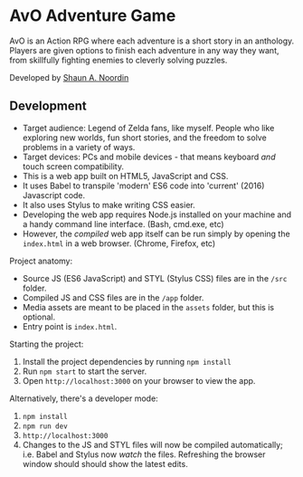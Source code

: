 # AvO Adventure Game

AvO is an Action RPG where each adventure is a short story in an anthology. Players are given options to finish each adventure in any way they want, from skillfully fighting enemies to cleverly solving puzzles.

Developed by [Shaun A. Noordin](http://shaunanoordin.com)

## Development

* Target audience: Legend of Zelda fans, like myself. People who like exploring new worlds, fun short stories, and the freedom to solve problems in a variety of ways.
* Target devices: PCs and mobile devices - that means keyboard _and_ touch screen compatibility.
* This is a web app built on HTML5, JavaScript and CSS.
* It uses Babel to transpile 'modern' ES6 code into 'current' (2016) Javascript code.
* It also uses Stylus to make writing CSS easier.
* Developing the web app requires Node.js installed on your machine and a handy command line interface. (Bash, cmd.exe, etc)
* However, the _compiled_ web app itself can be run simply by opening the `index.html` in a web browser. (Chrome, Firefox, etc)

Project anatomy:

* Source JS (ES6 JavaScript) and STYL (Stylus CSS) files are in the `/src` folder.
* Compiled JS and CSS files are in the `/app` folder.
* Media assets are meant to be placed in the `assets` folder, but this is optional.
* Entry point is `index.html`.

Starting the project:

1. Install the project dependencies by running `npm install`
2. Run `npm start` to start the server.
3. Open `http://localhost:3000` on your browser to view the app.

Alternatively, there's a developer mode:

1. `npm install`
2. `npm run dev`
3. `http://localhost:3000`
4. Changes to the JS and STYL files will now be compiled automatically; i.e. Babel and Stylus now _watch_ the files. Refreshing the browser window should should show the latest edits.
